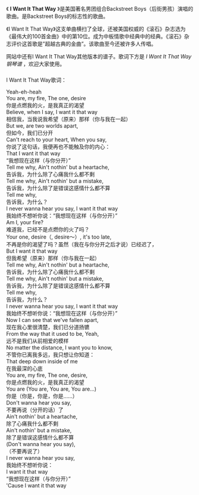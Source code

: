 

《 **I Want It That Way** 》是美国著名男团组合Backstreet Boys（后街男孩）演唱的歌曲。是Backstreet
Boys的标志性的歌曲。

  

《I Want It That
Way》这支单曲横扫了全球，还被美国权威的《滚石》杂志选为《最伟大的100首金曲》中的第10位。成为中板情歌中经典中的经典。《滚石》杂志评价这首歌是”超越古典的金曲”。该歌曲至今还被许多人传唱。

  

网站中还有I Want It That Way其他版本的谱子。歌词下方是 _I Want It That Way钢琴谱_ ，欢迎大家使用。

###  
I Want It That Way歌词：

Yeah-eh-heah  
You are, my fire, The one, desire  
你是点燃我的火，是我真正的渴望  
Believe, when I say, I want it that way  
相信我，当我说我希望（原来）那样（你与我在一起）  
But we, are two worlds apart,  
但如今，我们已分开  
Can't reach to your heart, When you say,  
你说了这句话，我便再也不能触及你的内心：  
That I want it that way  
“我想现在这样（与你分开）”  
Tell me why, Ain't nothin' but a heartache,  
告诉我，为什么除了心痛我什么都不剩  
Tell me why, Ain't nothin' but a mistake,  
告诉我，为什么除了是错误这感情什么都不算  
Tell me why,  
告诉我，为什么？  
I never wanna hear you say, I want it that way  
我始终不想听你说：“我想现在这样（与你分开）”  
Am I, your fire?  
难道我，已经不是点燃你的火了吗？  
Your one, desire（, desire～）, it's too late,  
不再是你的渴望了吗？虽然（我在与你分开之后才说）已经迟了，  
But I want it that way  
但我希望（原来）那样（你与我在一起）  
Tell me why, Ain't nothin' but a heartache,  
告诉我，为什么除了心痛我什么都不剩  
Tell me why, Ain't nothin' but a mistake,  
告诉我，为什么除了是错误这感情什么都不算  
Tell me why,  
告诉我，为什么？  
I never wanna hear you say, I want it that way  
我始终不想听你说：“我想现在这样（与你分开）”  
Now I can see that we've fallen apart,  
现在我心里很清楚，我们已分道扬镳  
From the way that it used to be, Yeah,  
远不是我们从前相爱的模样  
No matter the distance, I want you to know,  
不管你已离我多远，我只想让你知道：  
That deep down inside of me  
在我最深的心底  
You are, my fire, The one, desire,  
你是点燃我的火，是我真正的渴望  
You are (You are, You are, You are...)  
你是（你是，你是，你是……）  
Don't wanna hear you say,  
不要再说（分开的话）了  
Ain't nothin' but a heartache,  
除了心痛我什么都不剩  
Ain't nothin' but a mistake,  
除了是错误这感情什么都不算  
(Don't wanna hear you say),  
（不要再说了）  
I never wanna hear you say,  
我始终不想听你说：  
I want it that way  
“我想现在这样（与你分开）”  
'Cause I want it that way

  


